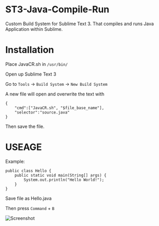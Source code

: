 ST3-Java-Compile-Run
====================

Custom Build System for Sublime Text 3. That compiles and runs Java Application within Sublime.

Installation
============

Place JavaCR.sh in `/usr/bin/`


Open up Sublime Text 3

Go to `Tools` -> `Build System` -> `New Build System`

A new file will open and overwrite the text with 

	{
		"cmd":["JavaCR.sh", "$file_base_name"],
		"selector":"source.java"
	}

Then save the file.

USEAGE
======

Example:

	public class Hello {
		public static void main(String[] args) {
			System.out.println("Hello World!");
		}
	}

Save file as Hello.java

Then press `Command` + `B`

![Screenshot](https://dl-web.dropbox.com/get/Photos/screenshot.jpg?w=AADO_AO6m8oeQCmFVxLbRBIm2ajmoOKHxJwnMY_Sp7aivQ)
